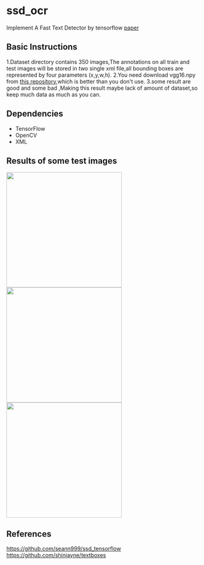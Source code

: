 # ssd_ocr

Implement A Fast Text Detector by tensorflow [paper](https://arxiv.org/pdf/1611.06779.pdf)

## Basic Instructions

1.Dataset directory contains 350 images,The annotations on all train and test images will be stored in two single xml file,all bounding boxes are represented by four parameters (x,y,w,h).
2.You need download vgg16.npy from [this repository](https://github.com/machrisaa/tensorflow-vgg),which is better than you don't use.
3.some result are good and some bad ,Making this result maybe lack of amount of dataset,so keep much data as much as you can.
## Dependencies

* TensorFlow
* OpenCV
* XML

## Results of some test images
<img src="https://github.com/zhangcheng007/ssd_ocr/blob/master/images/00_23.jpg" width="300"/>
<img src="https://github.com/zhangcheng007/ssd_ocr/blob/master/images/00_25.jpg" width="300"/>
<img src="https://github.com/zhangcheng007/ssd_ocr/blob/master/images/00_30.jpg" width="300"/>


## References
https://github.com/seann999/ssd_tensorflow<br/>
https://github.com/shinjayne/textboxes
<br/>
